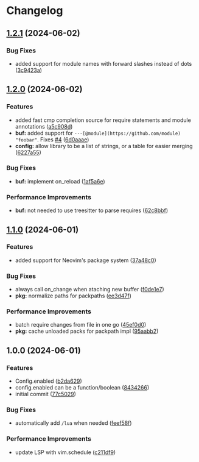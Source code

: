 # Changelog

## [1.2.1](https://github.com/folke/lazydev.nvim/compare/v1.2.0...v1.2.1) (2024-06-02)


### Bug Fixes

* added support for module names with forward slashes instead of dots ([3c9423a](https://github.com/folke/lazydev.nvim/commit/3c9423a021a8e2890b2029ad20d830c713720afc))

## [1.2.0](https://github.com/folke/lazydev.nvim/compare/v1.1.0...v1.2.0) (2024-06-02)


### Features

* added fast cmp completion source for require statements and module annotations ([a5c908d](https://github.com/folke/lazydev.nvim/commit/a5c908dc8eec1823c5a6dfbb07fbe8c74fce3a14))
* **buf:** added support for `---[@module](https://github.com/module) "foobar"`. Fixes [#4](https://github.com/folke/lazydev.nvim/issues/4) ([6d0aaae](https://github.com/folke/lazydev.nvim/commit/6d0aaaea20d270c2c49fb0ff8b2835717e635f0d))
* **config:** allow library to be a list of strings, or a table for easier merging ([6227a55](https://github.com/folke/lazydev.nvim/commit/6227a55bd1a4b7dcdc911377032ec5bb4eedba6b))


### Bug Fixes

* **buf:** implement on_reload ([1af5a6e](https://github.com/folke/lazydev.nvim/commit/1af5a6e801e16cf02a1ba0dc4808e522f2d06ae2))


### Performance Improvements

* **buf:** not needed to use treesitter to parse requires ([62c8bbf](https://github.com/folke/lazydev.nvim/commit/62c8bbff840432eb9e7fd3d994751cbb95c89e25))

## [1.1.0](https://github.com/folke/lazydev.nvim/compare/v1.0.0...v1.1.0) (2024-06-01)


### Features

* added support for Neovim's package system ([37a48c0](https://github.com/folke/lazydev.nvim/commit/37a48c05311269d5cb08f0f2131e1ad583c6a485))


### Bug Fixes

* always call on_change when ataching new buffer ([f0de1e7](https://github.com/folke/lazydev.nvim/commit/f0de1e75f8e3a98e37ddf8d9b923ded039ff504e))
* **pkg:** normalize paths for packpaths ([ee3d47f](https://github.com/folke/lazydev.nvim/commit/ee3d47f3a53891483c8a3e02f8c3e49a12064434))


### Performance Improvements

* batch require changes from file in one go ([45ef0d0](https://github.com/folke/lazydev.nvim/commit/45ef0d06cabac70c8615ae679d9efc72305f2142))
* **pkg:** cache unloaded packs for packpath impl ([95aabb2](https://github.com/folke/lazydev.nvim/commit/95aabb27a0a8fec9826c6ca45ff8ba3d886a8888))

## 1.0.0 (2024-06-01)


### Features

* Config.enabled ([b2da629](https://github.com/folke/lazydev.nvim/commit/b2da6296892323254b5841d45e643dcdaa6fbeb3))
* config.enabled can be a function/boolean ([8434266](https://github.com/folke/lazydev.nvim/commit/8434266c8dd5c690134f5e66d340633e9f63e7bf))
* initial commit ([77c5029](https://github.com/folke/lazydev.nvim/commit/77c5029d68941dfdbb3eaee4910bdc97d5c9a93b))


### Bug Fixes

* automatically add `/lua` when needed ([feef58f](https://github.com/folke/lazydev.nvim/commit/feef58f427d54ffebeec8f09b4d8c31dbea9b1c3))


### Performance Improvements

* update LSP with vim.schedule ([c211df9](https://github.com/folke/lazydev.nvim/commit/c211df939c5af6d8c0de0d6abfff300805fe66a7))
